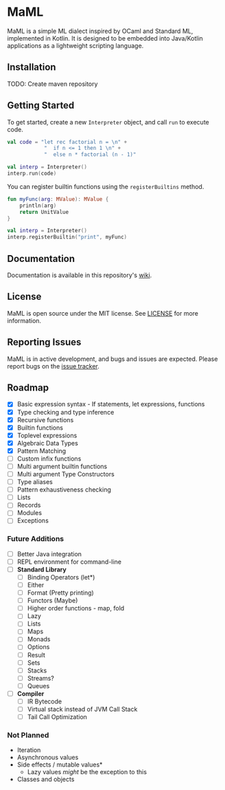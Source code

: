 # MaML

MaML is a simple ML dialect inspired by OCaml and Standard ML, implemented in Kotlin. 
It is designed to be embedded into Java/Kotlin applications as a lightweight scripting language.

## Installation

TODO: Create maven repository

## Getting Started

To get started, create a new `Interpreter` object, and call `run` to execute code.

```kotlin
val code = "let rec factorial n = \n" +
            "  if n <= 1 then 1 \n" +
            "  else n * factorial (n - 1)"

val interp = Interpreter()
interp.run(code)
```

You can register builtin functions using the `registerBuiltins` method.

```kotlin
fun myFunc(arg: MValue): MValue {
    println(arg)
    return UnitValue
}

val interp = Interpreter()
interp.registerBuiltin("print", myFunc)
```

## Documentation

Documentation is available in this repository's [wiki](https://github.com/vertexcubed/MaML/wiki).

## License

MaML is open source under the MIT license. See [LICENSE](https://github.com/vertexcubed/MaML/blob/main/LICENSE) for more information.

## Reporting Issues

MaML is in active development, and bugs and issues are expected. Please report bugs on the [issue tracker](https://github.com/vertexcubed/MaML/issues).

## Roadmap

- [x] Basic expression syntax - If statements, let expressions, functions
- [x] Type checking and type inference
- [x] Recursive functions
- [x] Builtin functions
- [x] Toplevel expressions
- [x] Algebraic Data Types
- [x] Pattern Matching
- [ ] Custom infix functions
- [ ] Multi argument builtin functions
- [ ] Multi argument Type Constructors
- [ ] Type aliases
- [ ] Pattern exhaustiveness checking
- [ ] Lists
- [ ] Records
- [ ] Modules
- [ ] Exceptions

### Future Additions

- [ ] Better Java integration
- [ ] REPL environment for command-line
- [ ] **Standard Library**
  - [ ] Binding Operators (let*) 
  - [ ] Either
  - [ ] Format (Pretty printing)
  - [ ] Functors (Maybe)
  - [ ] Higher order functions - map, fold
  - [ ] Lazy
  - [ ] Lists
  - [ ] Maps
  - [ ] Monads
  - [ ] Options
  - [ ] Result
  - [ ] Sets
  - [ ] Stacks
  - [ ] Streams?
  - [ ] Queues
- [ ] **Compiler**
  - [ ] IR Bytecode
  - [ ] Virtual stack instead of JVM Call Stack
  - [ ] Tail Call Optimization

### Not Planned

- Iteration
- Asynchronous values
- Side effects / mutable values*
  - Lazy values *might* be the exception to this
- Classes and objects
